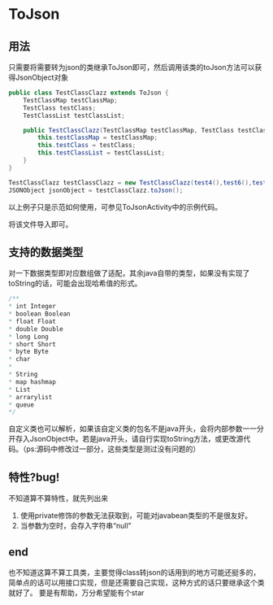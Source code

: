# ToJson

## 用法

只需要将需要转为json的类继承ToJson即可，然后调用该类的toJson方法可以获得JsonObject对象

```java
public class TestClassClazz extends ToJson {
    TestClassMap testClassMap;
    TestClass testClass;
    TestClassList testClassList;

    public TestClassClazz(TestClassMap testClassMap, TestClass testClass, TestClassList testClassList) {
        this.testClassMap = testClassMap;
        this.testClass = testClass;
        this.testClassList = testClassList;
    }
}
```

```java
TestClassClazz testClassClazz = new TestClassClazz(test4(),test6(),test2());
JSONObject jsonObject = testClassClazz.toJson();
```

以上例子只是示范如何使用，可参见ToJsonActivity中的示例代码。

将该文件导入即可。



## 支持的数据类型

对一下数据类型即对应数组做了适配，其余java自带的类型，如果没有实现了toString的话，可能会出现哈希值的形式。

```java 
/**
* int Integer
* boolean Boolean
* float Float
* double Double
* long Long
* short Short
* byte Byte
* char
*
* String
* map hashmap
* List
* arrarylist
* queue
*/
```

自定义类也可以解析，如果该自定义类的包名不是java开头，会将内部参数一一分开存入JsonObject中。若是java开头，请自行实现toString方法，或更改源代码。（ps:源码中修改过一部分，这些类型是测过没有问题的）

## 特性?bug!

不知道算不算特性，就先列出来

1. 使用private修饰的参数无法获取到，可能对javabean类型的不是很友好。
2. 当参数为空时，会存入字符串“null”

## end

也不知道这算不算工具类，主要觉得class转json的话用到的地方可能还挺多的，简单点的话可以用接口实现，但是还需要自己实现，这种方式的话只要继承这个类就好了。
要是有帮助，万分希望能有个star

